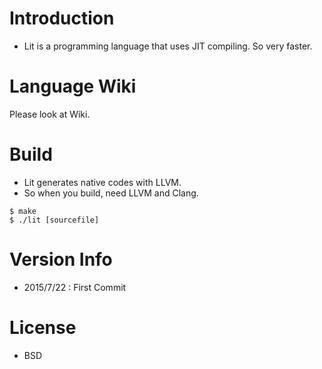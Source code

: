 # Introduction
- Lit is a programming language that uses JIT compiling.
So very faster.

# Language Wiki
Please look at Wiki.

# Build
- Lit generates native codes with LLVM.
- So when you build, need LLVM and Clang.

```
$ make
$ ./lit [sourcefile]
```

# Version Info
- 2015/7/22 : First Commit

# License
- BSD
